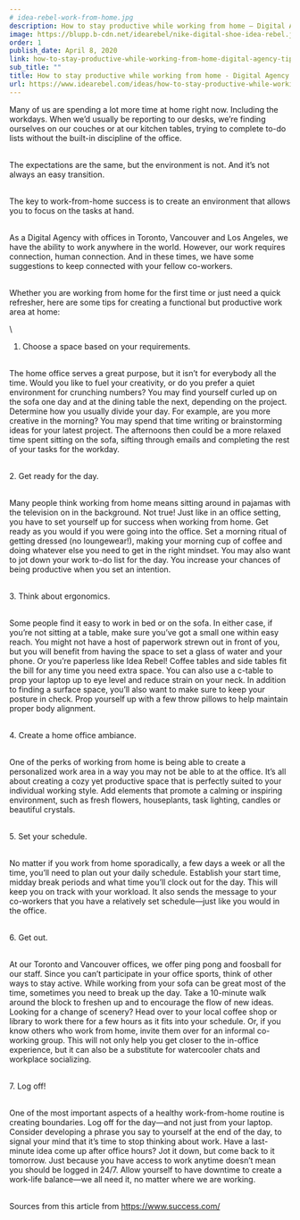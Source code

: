 ```yaml
---
# idea-rebel-work-from-home.jpg
description: How to stay productive while working from home – Digital Agency Tips
image: https://blupp.b-cdn.net/idearebel/nike-digital-shoe-idea-rebel.jpeg?quality=80&width=800
order: 1
publish_date: April 8, 2020
link: how-to-stay-productive-while-working-from-home-digital-agency-tips
sub_title: ""
title: How to stay productive while working from home - Digital Agency Tips | Idea Rebel
url: https://www.idearebel.com/ideas/how-to-stay-productive-while-working-from-home-digital-agency-tips/
---
```

Many of us are spending a lot more time at home right now. Including the workdays. When we’d usually be reporting to our desks, we’re finding ourselves on our couches or at our kitchen tables, trying to complete to-do lists without the built-in discipline of the office.

\
The expectations are the same, but the environment is not. And it’s not always an easy transition.

\
The key to work-from-home success is to create an environment that allows you to focus on the tasks at hand.

\
As a Digital Agency with offices in Toronto, Vancouver and Los Angeles, we have the ability to work anywhere in the world. However, our work requires connection, human connection. And in these times, we have some suggestions to keep connected with your fellow co-workers.

\
Whether you are working from home for the first time or just need a quick refresher, here are some tips for creating a functional but productive work area at home:

\
1. Choose a space based on your requirements.

\
The home office serves a great purpose, but it isn’t for everybody all the time. Would you like to fuel your creativity, or do you prefer a quiet environment for crunching numbers? You may find yourself curled up on the sofa one day and at the dining table the next, depending on the project. Determine how you usually divide your day. For example, are you more creative in the morning? You may spend that time writing or brainstorming ideas for your latest project. The afternoons then could be a more relaxed time spent sitting on the sofa, sifting through emails and completing the rest of your tasks for the workday.

\
2. Get ready for the day.

\
Many people think working from home means sitting around in pajamas with the television on in the background. Not true! Just like in an office setting, you have to set yourself up for success when working from home. Get ready as you would if you were going into the office. Set a morning ritual of getting dressed (no loungewear!), making your morning cup of coffee and doing whatever else you need to get in the right mindset. You may also want to jot down your work to-do list for the day. You increase your chances of being productive when you set an intention.

\
3. Think about ergonomics.

\
Some people find it easy to work in bed or on the sofa. In either case, if you’re not sitting at a table, make sure you’ve got a small one within easy reach. You might not have a host of paperwork strewn out in front of you, but you will benefit from having the space to set a glass of water and your phone. Or you’re paperless like Idea Rebel! Coffee tables and side tables fit the bill for any time you need extra space. You can also use a c-table to prop your laptop up to eye level and reduce strain on your neck. In addition to finding a surface space, you’ll also want to make sure to keep your posture in check. Prop yourself up with a few throw pillows to help maintain proper body alignment.

\
4. Create a home office ambiance.

\
One of the perks of working from home is being able to create a personalized work area in a way you may not be able to at the office. It’s all about creating a cozy yet productive space that is perfectly suited to your individual working style. Add elements that promote a calming or inspiring environment, such as fresh flowers, houseplants, task lighting, candles or beautiful crystals.

\
5. Set your schedule.

\
No matter if you work from home sporadically, a few days a week or all the time, you’ll need to plan out your daily schedule. Establish your start time, midday break periods and what time you’ll clock out for the day. This will keep you on track with your workload. It also sends the message to your co-workers that you have a relatively set schedule—just like you would in the office.

\
6. Get out.

\
At our Toronto and Vancouver offices, we offer ping pong and foosball for our staff. Since you can’t participate in your office sports, think of other ways to stay active. While working from your sofa can be great most of the time, sometimes you need to break up the day. Take a 10-minute walk around the block to freshen up and to encourage the flow of new ideas. Looking for a change of scenery? Head over to your local coffee shop or library to work there for a few hours as it fits into your schedule. Or, if you know others who work from home, invite them over for an informal co-working group. This will not only help you get closer to the in-office experience, but it can also be a substitute for watercooler chats and workplace socializing.

\
7. Log off!

\
One of the most important aspects of a healthy work-from-home routine is creating boundaries. Log off for the day—and not just from your laptop. Consider developing a phrase you say to yourself at the end of the day, to signal your mind that it’s time to stop thinking about work. Have a last-minute idea come up after office hours? Jot it down, but come back to it tomorrow. Just because you have access to work anytime doesn’t mean you should be logged in 24/7. Allow yourself to have downtime to create a work-life balance—we all need it, no matter where we are working.

\
Sources from this article from https://www.success.com/
